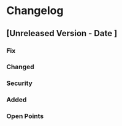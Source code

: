 # Changelog

## [Unreleased Version - Date ]
### Fix
### Changed
### Security
### Added
### Open Points
